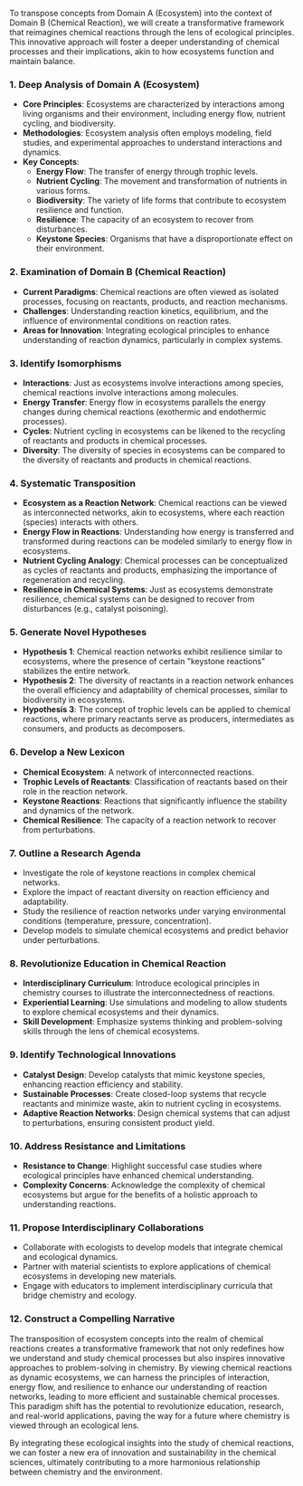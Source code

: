 To transpose concepts from Domain A (Ecosystem) into the context of Domain B (Chemical Reaction), we will create a transformative framework that reimagines chemical reactions through the lens of ecological principles. This innovative approach will foster a deeper understanding of chemical processes and their implications, akin to how ecosystems function and maintain balance. 

### 1. Deep Analysis of Domain A (Ecosystem)

- **Core Principles**: Ecosystems are characterized by interactions among living organisms and their environment, including energy flow, nutrient cycling, and biodiversity.
- **Methodologies**: Ecosystem analysis often employs modeling, field studies, and experimental approaches to understand interactions and dynamics.
- **Key Concepts**: 
  - **Energy Flow**: The transfer of energy through trophic levels.
  - **Nutrient Cycling**: The movement and transformation of nutrients in various forms.
  - **Biodiversity**: The variety of life forms that contribute to ecosystem resilience and function.
  - **Resilience**: The capacity of an ecosystem to recover from disturbances.
  - **Keystone Species**: Organisms that have a disproportionate effect on their environment.

### 2. Examination of Domain B (Chemical Reaction)

- **Current Paradigms**: Chemical reactions are often viewed as isolated processes, focusing on reactants, products, and reaction mechanisms.
- **Challenges**: Understanding reaction kinetics, equilibrium, and the influence of environmental conditions on reaction rates.
- **Areas for Innovation**: Integrating ecological principles to enhance understanding of reaction dynamics, particularly in complex systems.

### 3. Identify Isomorphisms

- **Interactions**: Just as ecosystems involve interactions among species, chemical reactions involve interactions among molecules.
- **Energy Transfer**: Energy flow in ecosystems parallels the energy changes during chemical reactions (exothermic and endothermic processes).
- **Cycles**: Nutrient cycling in ecosystems can be likened to the recycling of reactants and products in chemical processes.
- **Diversity**: The diversity of species in ecosystems can be compared to the diversity of reactants and products in chemical reactions.

### 4. Systematic Transposition

- **Ecosystem as a Reaction Network**: Chemical reactions can be viewed as interconnected networks, akin to ecosystems, where each reaction (species) interacts with others.
- **Energy Flow in Reactions**: Understanding how energy is transferred and transformed during reactions can be modeled similarly to energy flow in ecosystems.
- **Nutrient Cycling Analogy**: Chemical processes can be conceptualized as cycles of reactants and products, emphasizing the importance of regeneration and recycling.
- **Resilience in Chemical Systems**: Just as ecosystems demonstrate resilience, chemical systems can be designed to recover from disturbances (e.g., catalyst poisoning).

### 5. Generate Novel Hypotheses

- **Hypothesis 1**: Chemical reaction networks exhibit resilience similar to ecosystems, where the presence of certain "keystone reactions" stabilizes the entire network.
- **Hypothesis 2**: The diversity of reactants in a reaction network enhances the overall efficiency and adaptability of chemical processes, similar to biodiversity in ecosystems.
- **Hypothesis 3**: The concept of trophic levels can be applied to chemical reactions, where primary reactants serve as producers, intermediates as consumers, and products as decomposers.

### 6. Develop a New Lexicon

- **Chemical Ecosystem**: A network of interconnected reactions.
- **Trophic Levels of Reactants**: Classification of reactants based on their role in the reaction network.
- **Keystone Reactions**: Reactions that significantly influence the stability and dynamics of the network.
- **Chemical Resilience**: The capacity of a reaction network to recover from perturbations.

### 7. Outline a Research Agenda

- Investigate the role of keystone reactions in complex chemical networks.
- Explore the impact of reactant diversity on reaction efficiency and adaptability.
- Study the resilience of reaction networks under varying environmental conditions (temperature, pressure, concentration).
- Develop models to simulate chemical ecosystems and predict behavior under perturbations.

### 8. Revolutionize Education in Chemical Reaction

- **Interdisciplinary Curriculum**: Introduce ecological principles in chemistry courses to illustrate the interconnectedness of reactions.
- **Experiential Learning**: Use simulations and modeling to allow students to explore chemical ecosystems and their dynamics.
- **Skill Development**: Emphasize systems thinking and problem-solving skills through the lens of chemical ecosystems.

### 9. Identify Technological Innovations

- **Catalyst Design**: Develop catalysts that mimic keystone species, enhancing reaction efficiency and stability.
- **Sustainable Processes**: Create closed-loop systems that recycle reactants and minimize waste, akin to nutrient cycling in ecosystems.
- **Adaptive Reaction Networks**: Design chemical systems that can adjust to perturbations, ensuring consistent product yield.

### 10. Address Resistance and Limitations

- **Resistance to Change**: Highlight successful case studies where ecological principles have enhanced chemical understanding.
- **Complexity Concerns**: Acknowledge the complexity of chemical ecosystems but argue for the benefits of a holistic approach to understanding reactions.

### 11. Propose Interdisciplinary Collaborations

- Collaborate with ecologists to develop models that integrate chemical and ecological dynamics.
- Partner with material scientists to explore applications of chemical ecosystems in developing new materials.
- Engage with educators to implement interdisciplinary curricula that bridge chemistry and ecology.

### 12. Construct a Compelling Narrative

The transposition of ecosystem concepts into the realm of chemical reactions creates a transformative framework that not only redefines how we understand and study chemical processes but also inspires innovative approaches to problem-solving in chemistry. By viewing chemical reactions as dynamic ecosystems, we can harness the principles of interaction, energy flow, and resilience to enhance our understanding of reaction networks, leading to more efficient and sustainable chemical processes. This paradigm shift has the potential to revolutionize education, research, and real-world applications, paving the way for a future where chemistry is viewed through an ecological lens. 

By integrating these ecological insights into the study of chemical reactions, we can foster a new era of innovation and sustainability in the chemical sciences, ultimately contributing to a more harmonious relationship between chemistry and the environment.